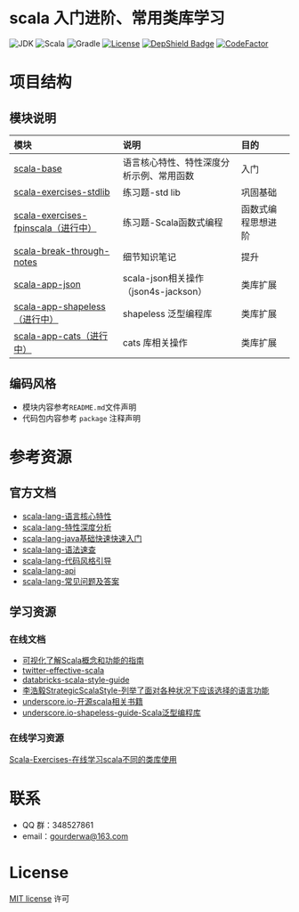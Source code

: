 # scala 入门进阶、常用类库学习
![JDK](https://img.shields.io/badge/JDK-11-brightgreen.svg?style=flat-square)
![Scala](https://img.shields.io/badge/Scala-2.13.0-brightgreen.svg?style=flat-square)
![Gradle](https://img.shields.io/badge/Gradle-5.5.1-brightgreen.svg?style=flat-square)
[![License](https://img.shields.io/github/license/mashape/apistatus.svg?style=flat-square)](https://en.wikipedia.org/wiki/MIT_License)
[![DepShield Badge](https://depshield.sonatype.org/badges/GourdErwa/scala-advanced/depshield.svg)](https://depshield.github.io)
[![CodeFactor](https://www.codefactor.io/repository/github/gourderwa/scala-advanced/badge)](https://www.codefactor.io/repository/github/gourderwa/scala-advanced)
# 项目结构
## 模块说明
|模块|说明|目的|
|:---|:---|:---|
|[scala-base](./scala-base)|语言核心特性、特性深度分析示例、常用函数|入门|
|[scala-exercises-stdlib](./scala-exercises-stdlib)|练习题-std lib|巩固基础|
|[scala-exercises-fpinscala（进行中）](./scala-exercises-fpinscala)|练习题-Scala函数式编程|函数式编程思想进阶|
|[scala-break-through-notes](./scala-break-through-notes)|细节知识笔记|提升|
|[scala-app-json](./scala-app-json)|scala-json相关操作（json4s-jackson）|类库扩展|
|[scala-app-shapeless（进行中）](./scala-app-shapeless)|shapeless 泛型编程库|类库扩展|
|[scala-app-cats（进行中）](./scala-app-cats)|cats 库相关操作|类库扩展|

## 编码风格
* 模块内容参考`README.md`文件声明
* 代码包内容参考 `package` 注释声明

# 参考资源
## 官方文档
* [scala-lang-语言核心特性](https://docs.scala-lang.org/tour/tour-of-scala.html)
* [scala-lang-特性深度分析](https://docs.scala-lang.org/overviews)
* [scala-lang-java基础快速快速入门](https://docs.scala-lang.org/tutorials/scala-for-java-programmers.html)
* [scala-lang-语法速查](https://docs.scala-lang.org/cheatsheets/index.html)
* [scala-lang-代码风格引导](https://docs.scala-lang.org/style/)
* [scala-lang-api](https://docs.scala-lang.org/api/all.html)
* [scala-lang-常见问题及答案](https://docs.scala-lang.org/tutorials/FAQ/index.html)

## 学习资源
### 在线文档
* [可视化了解Scala概念和功能的指南](https://superruzafa.github.io/visual-scala-reference/)
* [twitter-effective-scala](http://twitter.github.io/effectivescala/index-cn.html)
* [databricks-scala-style-guide](https://github.com/databricks/scala-style-guide)
* [李浩毅StrategicScalaStyle-列举了面对各种状况下应该选择的语言功能](http://www.lihaoyi.com/post/StrategicScalaStylePrincipleofLeastPower.html)
* [underscore.io-开源scala相关书籍](https://underscore.io/training/)
* [underscore.io-shapeless-guide-Scala泛型编程库](https://underscore.io/books/shapeless-guide/)

### 在线学习资源
[Scala-Exercises-在线学习scala不同的类库使用](https://www.scala-exercises.org/)

# 联系
* QQ 群：348527861
* email：gourderwa@163.com

# License
[MIT license](https://en.wikipedia.org/wiki/MIT_License) 许可